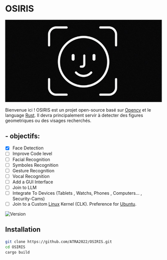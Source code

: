 # OSIRIS

![image](face.jpeg)

Bienvenue ici !
OSIRIS est un projet open-source basé sur [Opencv](https://github.com/opencv/opencv) et le language [Rust](https://www.rust-lang.org/).
Il devra principalement servir à detecter des figures geometriques ou des visages recherchés.

## - objectifs:

- [x] Face Detection
- [ ] Improve Code level
- [ ] Facial Recognition 
- [ ] Symboles Recognition
- [ ] Gesture Recognition 
- [ ] Vocal Recognition
- [ ] Add a GUI Interface 
- [ ] Join to LLM 
- [ ] Integrate To Devices (Tablets , Watchs, Phones , Computers... , Security-Cams)
- [ ] Join to a Custom [Linux](https://www.kernel.org/) Kernel (CLK). Preference for [Ubuntu](https://ubuntu.com/).

![Version](https://img.shields.io/badge/version-1.0.0-blue)

## Installation
```bash
git clone https://github.com/ATRA2022/OSIRIS.git
cd OSIRIS
cargo build
